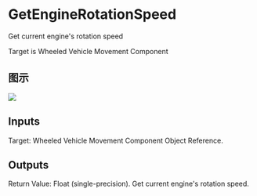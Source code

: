 # GetEngineRotationSpeed

Get current engine's rotation speed

Target is Wheeled Vehicle Movement Component

## 图示

![]($-20221218-19045970.png)

## Inputs

Target: Wheeled Vehicle Movement Component Object Reference.  

## Outputs

Return Value: Float (single-precision). Get current engine's rotation speed.

